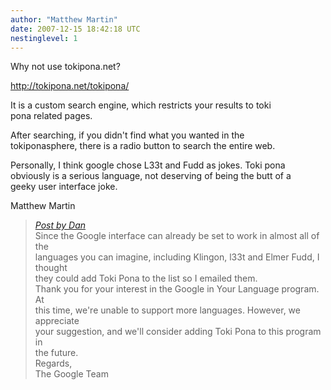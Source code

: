 ```yaml
---
author: "Matthew Martin"
date: 2007-12-15 18:42:18 UTC
nestinglevel: 1
---
```

Why not use tokipona.net?  
  
http://tokipona.net/tokipona/  
  
It is a custom search engine, which restricts your results to toki  
pona related pages.  
  
After searching, if you didn't find what you wanted in the  
tokiponasphere, there is a radio button to search the entire web.  
  
Personally, I think google chose L33t and Fudd as jokes. Toki pona  
obviously is a serious language, not deserving of being the butt of a  
geeky user interface joke.  
  
Matthew Martin  

> [_Post by Dan_](/JJp51Kd4/no-google-in-toki-pona#post1)  
> Since the Google interface can already be set to work in almost all of the  
> languages you can imagine, including Klingon, l33t and Elmer Fudd, I thought  
> they could add Toki Pona to the list so I emailed them.  
> Thank you for your interest in the Google in Your Language program. At  
> this time, we're unable to support more languages. However, we appreciate  
> your suggestion, and we'll consider adding Toki Pona to this program in  
> the future.  
> Regards,  
> The Google Team  
>